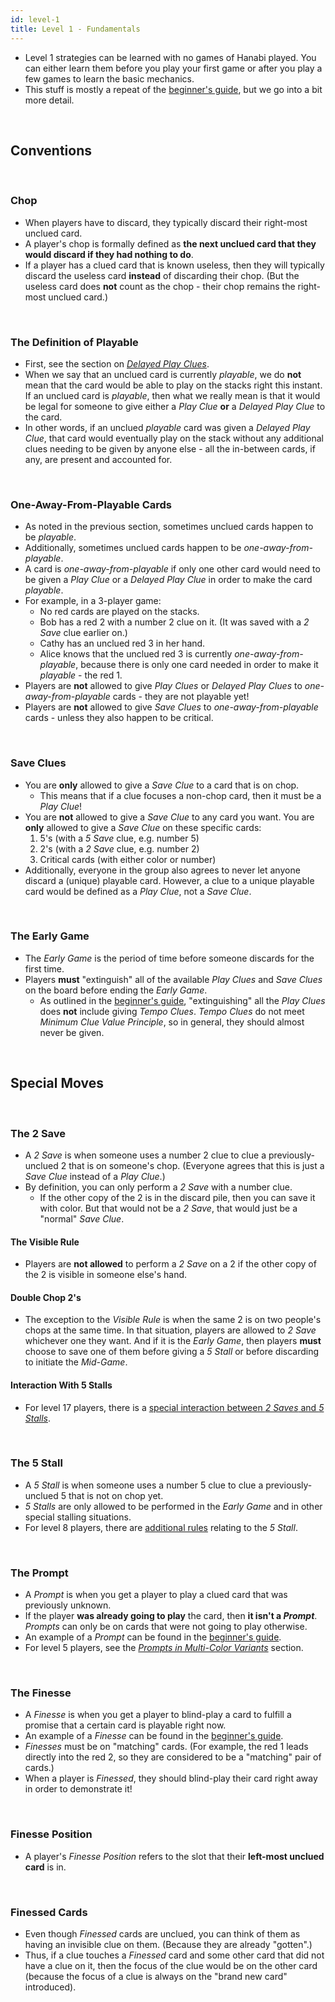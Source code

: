 ```yaml
---
id: level-1
title: Level 1 - Fundamentals
---
```


- Level 1 strategies can be learned with no games of Hanabi played. You can either learn them before you play your first game or after you play a few games to learn the basic mechanics.
- This stuff is mostly a repeat of the [beginner's guide](beginner.md), but we go into a bit more detail.

<br />

## Conventions

<br />

### Chop

- When players have to discard, they typically discard their right-most unclued card.
- A player's chop is formally defined as **the next unclued card that they would discard if they had nothing to do**.
- If a player has a clued card that is known useless, then they will typically discard the useless card **instead** of discarding their chop. (But the useless card does **not** count as the chop - their chop remains the right-most unclued card.)

<br />

### The Definition of Playable

- First, see the section on *[Delayed Play Clues](beginners.md#delayed-play-clues)*.
- When we say that an unclued card is currently *playable*, we do **not** mean that the card would be able to play on the stacks right this instant. If an unclued card is *playable*, then what we really mean is that it would be legal for someone to give either a *Play Clue* **or** a *Delayed Play Clue* to the card.
- In other words, if an unclued *playable* card was given a *Delayed Play Clue*, that card would eventually play on the stack without any additional clues needing to be given by anyone else - all the in-between cards, if any, are present and accounted for.

<br />

### One-Away-From-Playable Cards

- As noted in the previous section, sometimes unclued cards happen to be *playable*.
- Additionally, sometimes unclued cards happen to be *one-away-from-playable*.
- A card is *one-away-from-playable* if only one other card would need to be given a *Play Clue* or a *Delayed Play Clue* in order to make the card *playable*.
- For example, in a 3-player game:
  - No red cards are played on the stacks.
  - Bob has a red 2 with a number 2 clue on it. (It was saved with a *2 Save* clue earlier on.)
  - Cathy has an unclued red 3 in her hand.
  - Alice knows that the unclued red 3 is currently *one-away-from-playable*, because there is only one card needed in order to make it *playable* - the red 1.
- Players are **not** allowed to give *Play Clues* or *Delayed Play Clues* to *one-away-from-playable* cards - they are not playable yet!
- Players are **not** allowed to give *Save Clues* to *one-away-from-playable* cards - unless they also happen to be critical.

<br />

### Save Clues

- You are **only** allowed to give a *Save Clue* to a card that is on chop.
  - This means that if a clue focuses a non-chop card, then it must be a *Play Clue*!
- You are **not** allowed to give a *Save Clue* to any card you want. You are **only** allowed to give a *Save Clue* on these specific cards:
  1. 5's (with a *5 Save* clue, e.g. number 5)
  1. 2's (with a *2 Save* clue, e.g. number 2)
  1. Critical cards (with either color or number)
- Additionally, everyone in the group also agrees to never let anyone discard a (unique) playable card. However, a clue to a unique playable card would be defined as a *Play Clue*, not a *Save Clue*.

<br />

### The Early Game

- The *Early Game* is the period of time before someone discards for the first time.
- Players **must** "extinguish" all of the available *Play Clues* and *Save Clues* on the board before ending the *Early Game*.
  - As outlined in the [beginner's guide](beginner.md#3---minimum-clue-value-principle-and-tempo-clues), "extinguishing" all the *Play Clues* does **not** include giving *Tempo Clues*. *Tempo Clues* do not meet *Minimum Clue Value Principle*, so in general, they should almost never be given.

<br />

## Special Moves

<br />

### The 2 Save

- A *2 Save* is when someone uses a number 2 clue to clue a previously-unclued 2 that is on someone's chop. (Everyone agrees that this is just a *Save Clue* instead of a *Play Clue*.)
- By definition, you can only perform a *2 Save* with a number clue.
  - If the other copy of the 2 is in the discard pile, then you can save it with color. But that would not be a *2 Save*, that would just be a "normal" *Save Clue*.

#### The Visible Rule

- Players are **not allowed** to perform a *2 Save* on a 2 if the other copy of the 2 is visible in someone else's hand.

#### Double Chop 2's

- The exception to the *Visible Rule* is when the same 2 is on two people's chops at the same time. In that situation, players are allowed to *2 Save* whichever one they want. And if it is the *Early Game*, then players **must** choose to save one of them before giving a *5 Stall* or before discarding to initiate the *Mid-Game*.

#### Interaction With 5 Stalls

- For level 17 players, there is a [special interaction between *2 Saves* and *5 Stalls*](level-17.md#interaction-between-2-saves-and-5-stalls).

<br />

### The 5 Stall

- A *5 Stall* is when someone uses a number 5 clue to clue a previously-unclued 5 that is not on chop yet.
- *5 Stalls* are only allowed to be performed in the *Early Game* and in other special stalling situations.
- For level 8 players, there are [additional rules](level-8.md#the-5-stall-intermediate-section) relating to the *5 Stall*.

<br />

### The Prompt

- A *Prompt* is when you get a player to play a clued card that was previously unknown.
- If the player **was already going to play** the card, then **it isn't a *Prompt***. *Prompts* can only be on cards that were not going to play otherwise.
- An example of a *Prompt* can be found in the [beginner's guide](beginner.md#the-prompt).
- For level 5 players, see the *[Prompts in Multi-Color Variants](level-5.md#prompts-in-multi-color-variants)* section.

<br />

### The Finesse

- A *Finesse* is when you get a player to blind-play a card to fulfill a promise that a certain card is playable right now.
- An example of a *Finesse* can be found in the [beginner's guide](beginner.md#the-finesse).
- *Finesses* must be on "matching" cards. (For example, the red 1 leads directly into the red 2, so they are considered to be a "matching" pair of cards.)
- When a player is *Finessed*, they should blind-play their card right away in order to demonstrate it!

<br />

### Finesse Position

- A player's *Finesse Position* refers to the slot that their **left-most unclued card** is in.

<br />

### Finessed Cards

- Even though *Finessed* cards are unclued, you can think of them as having an invisible clue on them. (Because they are already "gotten".)
- Thus, if a clue touches a *Finessed* card and some other card that did not have a clue on it, then the focus of the clue would be on the other card (because the focus of a clue is always on the "brand new card" introduced).
